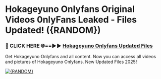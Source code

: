 # Hokageyuno Onlyfans Original Videos 0nlyFans Leaked - Files Updated! ({RANDOM})

<h3>🔴 CLICK HERE 🌐==►► <a href="https://betterlinks.top/A2PfLJ" rel="nofollow">Hokageyuno Onlyfans Updated Files</a></h3>

Get Hokageyuno Onlyfans and all content. Now you can access all videos and pictures of Hokageyuno Onlyfans. New Updated Files 2025!

[![{RANDOM}](https://i.imgur.com/ppqm5kG.gif)](https://betterlinks.top/A2PfLJ)